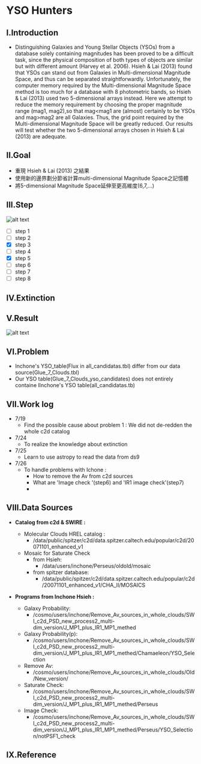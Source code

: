 # **YSO Hunters**
## **I.Introduction**
- Distinguishing Galaxies and Young Stellar Objects (YSOs) from a database solely containing magnitudes has been
proved to be a difficult task, since the physical composition of both types of objects are similar but with different
amount (Harvey et al. 2006). Hsieh & Lai (2013) found that YSOs can stand out from Galaxies in Multi-dimensional
Magnitude Space, and thus can be separated straightforwardly. Unfortunately, the computer memory required by
the Multi-dimensional Magnitude Space method is too much for a database with 8 photometric bands, so Hsieh & Lai
(2013) used two 5-dimensional arrays instead. Here we attempt to reduce the memory requirement by choosing the
proper magnitude range (mag1, mag2),so that mag<mag1 are (almost) certainly to be YSOs and mag>mag2 are all
Galaxies. Thus, the grid point required by the Multi-dimensional Magnitude Space will be greatly reduced. Our results
will test whether the two 5-dimensional arrays chosen in Hsieh & Lai (2013) are adequate.

## **II.Goal**
- 重現 Hsieh & Lai (2013) 之結果
- 使用新的邊界劃分節省計算multi-dimensional Magnitude Space之記憶體
- 將5-dimensional Magnitude Space延伸至更高維度(6,7,...)

## **III.Step**
![alt text](https://github.com/ShihPingLai/YSO_Hunters/blob/master/Steps.png)
- [ ] step 1
- [ ] step 2
- [X] step 3
- [ ] step 4
- [X] step 5
- [ ] step 6
- [ ] step 7
- [ ] step 8
## **IV.Extinction**
## **V.Result**
![alt text](https://github.com/ShihPingLai/YSO_Hunters/blob/master/inchone_vs_YSOHunters_7.19.png)
## **VI.Problem**
- Inchone's YSO_table(Flux in all_candidatas.tbl) differ from our data source(Glue_7_Clouds.tbl)
- Our YSO table(Glue_7_Clouds_yso_candidates) does not entirely containe lInchone's YSO table(all_candidatas.tb)
## **VII.Work log**
- 7/19
  - Find the possible cause about problem 1 : We did not de-redden the whole c2d catalog
- 7/24
  - To realize the knowledge about extinction
- 7/25
  - Learn to use astropy to read the data from ds9
- 7/26
  - To handle problems with Ichone :
    - How to remove the Av from c2d sources
    - What are 'Image check '(step6) and 'IR1 image check'(step7)
    - 
## **VIII.Data Sources**
- **Catalog from c2d & SWIRE :**
  - Molecular Clouds HREL catalog :
    - /data/public/spitzer/c2d/data.spitzer.caltech.edu/popular/c2d/20071101_enhanced_v1
  - Mosaic for Saturate Check
    - from Hsieh:
      - /data/users/inchone/Perseus/oldold/mosaic
    - from spitzer database:
      - /data/public/spitzer/c2d/data.spitzer.caltech.edu/popular/c2d/20071101_enhanced_v1/CHA_II/MOSAICS

- **Programs from Inchone Hsieh :**
  - Galaxy Probability:
    - /cosmo/users/inchone/Remove_Av_sources_in_whole_clouds/SWI_c2d_PSD_new_process2_multi-dim_version/J_MP1_plus_IR1_MP1_methed
  - Galaxy Probability(p):
    - /cosmo/users/inchone/Remove_Av_sources_in_whole_clouds/SWI_c2d_PSD_new_process2_multi-dim_version/J_MP1_plus_IR1_MP1_methed/Chamaeleon/YSO_Selection
  - Remove Av:
    - /cosmo/users/inchone/Remove_Av_sources_in_whole_clouds/Old/New_version/
  - Saturate Check:
    - /cosmo/users/inchone/Remove_Av_sources_in_whole_clouds/SWI_c2d_PSD_new_process2_multi-dim_version/J_MP1_plus_IR1_MP1_methed/Perseus
  - Image Check:
    - /cosmo/users/inchone/Remove_Av_sources_in_whole_clouds/SWI_c2d_PSD_new_process2_multi-dim_version/J_MP1_plus_IR1_MP1_methed/Perseus/YSO_Selection/notPSF1_check
## **IX.Reference**
